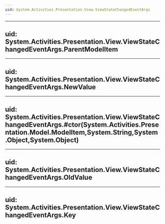 ```yaml
---
uid: System.Activities.Presentation.View.ViewStateChangedEventArgs
---
```


---
uid: System.Activities.Presentation.View.ViewStateChangedEventArgs.ParentModelItem
---

---
uid: System.Activities.Presentation.View.ViewStateChangedEventArgs.NewValue
---

---
uid: System.Activities.Presentation.View.ViewStateChangedEventArgs.#ctor(System.Activities.Presentation.Model.ModelItem,System.String,System.Object,System.Object)
---

---
uid: System.Activities.Presentation.View.ViewStateChangedEventArgs.OldValue
---

---
uid: System.Activities.Presentation.View.ViewStateChangedEventArgs.Key
---
